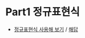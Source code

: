 # Part1 정규표현식

- <a href="https://programmers.co.kr/learn/courses/11/lessons/132">정규표현식 사용해 보기</a> / <a href="https://programmers.co.kr/learn/courses/11">해답</a>